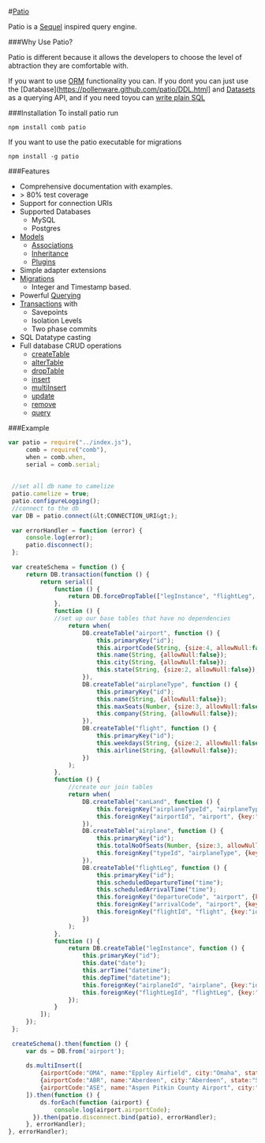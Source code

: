 #[Patio](https://pollenware.github.com/patio)

Patio is a <a href="http://sequel.rubyforge.org/" target="patioapi">Sequel</a> inspired query engine.                                                        
                                                                                                                                                             
###Why Use Patio?
                                                                                                                                                             
Patio is different because it allows the developers to choose the level of abtraction they are comfortable with.                                             

If you want to use [ORM](https://pollenware.github.com/patio/models.html) functionality you can. If you dont you can just use the [Database](https://pollenware.github.com/patio/DDL.html] and [Datasets](https://pollenware.github.com/patio/querying.html) as a querying API, and if you need toyou can [write plain SQL](https://pollenware.github.com/patio/patio_Database.html#run)                                                                                                                                                                                                                                                                                           
                                                                                                                                                                                                                                                                                                                         
###Installation
To install patio run                                                                                                                                         
                                                                                                                                                             
`npm install comb patio`
                                                                                                                                                             
If you want to use the patio executable for migrations
                                                                                                                                                             
`npm install -g patio`
                                                                                                                                                             
###Features
                                                                                                                                                                                                                                                                                                          
* Comprehensive documentation with examples.
* &gt; 80% test coverage
* Support for connection URIs
* Supported Databases                                                                                                                                        
  * MySQL
  * Postgres
* [Models](https://pollenware.github.com/patio/models.html)
  * [Associations](https://pollenware.github.com/patio/associations.html)
  * [Inheritance](https://pollenware.github.com/patio/model-inheritance.html)
  * [Plugins](https://pollenware.github.com/patio/plugins.html)
* Simple adapter extensions
* [Migrations](https://pollenware.github.com/patio/migrations.htmls)
  * Integer and Timestamp based.
* Powerful [Querying](https://pollenware.github.com/patio/querying.html)
* [Transactions](https://pollenware.github.com/patio/patio_Database.html#transactions) with                                                                                       
  * Savepoints
  * Isolation Levels
  * Two phase commits
* SQL Datatype casting
* Full database CRUD operations                                                                                                                           
  * [createTable](https://pollenware.github.com/patio/patio_Database.html#createTable)
  * [alterTable](https://pollenware.github.com/patio/patio_Database.html#alterTable)
  * [dropTable](https://pollenware.github.com/patio/patio_Database.html#dropTable) 
  * [insert](https://pollenware.github.com/patio/patio_Dataset.html#insert)
  * [multiInsert](https://pollenware.github.com/patio/patio_Dataset.html#multiInsert)
  * [update](https://pollenware.github.com/patio/patio_Dataset.html#update)
  * [remove](https://pollenware.github.com/patio/patio_Dataset.html#remove)
  * [query](https://pollenware.github.com/patio/patio_Dataset.html#query)
                                                                                       
                                                                                                                                                             
###Example

```javascript                                                                                                                                              
var patio = require("../index.js"),                                                                                                                          
     comb = require("comb"),                                                                                                                                 
     when = comb.when,                                                                                                                                       
     serial = comb.serial;                                                                                                                                   
                                                                                                                                                             
                                                                                                                                                             
 //set all db name to camelize                                                                                                                               
 patio.camelize = true;                                                                                                                                      
 patio.configureLogging();                                                                                                                                   
 //connect to the db                                                                                                                                         
 var DB = patio.connect(&lt;CONNECTION_URI&gt;);                                                                                                             
                                                                                                                                                             
 var errorHandler = function (error) {                                                                                                                       
     console.log(error);                                                                                                                                     
     patio.disconnect();                                                                                                                                     
 };                                                                                                                                                          
                                                                                                                                                             
 var createSchema = function () {                                                                                                                            
     return DB.transaction(function () {                                                                                                                     
         return serial([                                                                                                                                     
             function () {                                                                                                                                   
                 return DB.forceDropTable(["legInstance", "flightLeg", "flight", "airplane", "canLand", "airplaneType", "airport"]);                         
             },                                                                                                                                              
             function () {                                                                                                                                   
             //set up our base tables that have no dependencies                                                                                              
                 return when(                                                                                                                                
                     DB.createTable("airport", function () {                                                                                                 
                         this.primaryKey("id");                                                                                                              
                         this.airportCode(String, {size:4, allowNull:false, unique:true});                                                                   
                         this.name(String, {allowNull:false});                                                                                               
                         this.city(String, {allowNull:false});                                                                                               
                         this.state(String, {size:2, allowNull:false});                                                                                      
                     }),                                                                                                                                     
                     DB.createTable("airplaneType", function () {                                                                                            
                         this.primaryKey("id");                                                                                                              
                         this.name(String, {allowNull:false});                                                                                               
                         this.maxSeats(Number, {size:3, allowNull:false});                                                                                   
                         this.company(String, {allowNull:false});                                                                                            
                     }),                                                                                                                                     
                     DB.createTable("flight", function () {                                                                                                  
                         this.primaryKey("id");                                                                                                              
                         this.weekdays(String, {size:2, allowNull:false});                                                                                   
                         this.airline(String, {allowNull:false});                                                                                            
                     })                                                                                                                                      
                 );                                                                                                                                          
             },                                                                                                                                              
             function () {                                                                                                                                   
                 //create our join tables                                                                                                                    
                 return when(                                                                                                                                
                     DB.createTable("canLand", function () {                                                                                                 
                         this.foreignKey("airplaneTypeId", "airplaneType", {key:"id"});                                                                      
                         this.foreignKey("airportId", "airport", {key:"airportCode", type:String, size:4});                                                  
                     }),                                                                                                                                     
                     DB.createTable("airplane", function () {                                                                                                
                         this.primaryKey("id");                                                                                                              
                         this.totalNoOfSeats(Number, {size:3, allowNull:false});                                                                             
                         this.foreignKey("typeId", "airplaneType", {key:"id"});                                                                              
                     }),                                                                                                                                     
                     DB.createTable("flightLeg", function () {                                                                                               
                         this.primaryKey("id");                                                                                                              
                         this.scheduledDepartureTime("time");                                                                                                
                         this.scheduledArrivalTime("time");                                                                                                  
                         this.foreignKey("departureCode", "airport", {key:"airportCode", type:String, size:4});                                              
                         this.foreignKey("arrivalCode", "airport", {key:"airportCode", type:String, size:4});                                                
                         this.foreignKey("flightId", "flight", {key:"id"});                                                                                  
                     })                                                                                                                                      
                 );                                                                                                                                          
             },                                                                                                                                              
             function () {                                                                                                                                   
                 return DB.createTable("legInstance", function () {                                                                                          
                     this.primaryKey("id");                                                                                                                  
                     this.date("date");                                                                                                                      
                     this.arrTime("datetime");                                                                                                               
                     this.depTime("datetime");                                                                                                               
                     this.foreignKey("airplaneId", "airplane", {key:"id"});                                                                                  
                     this.foreignKey("flightLegId", "flightLeg", {key:"id"});                                                                                
                 });                                                                                                                                         
             }                                                                                                                                               
         ]);                                                                                                                                                 
     });                                                                                                                                                     
 };                                                                                                                                                          
                                                                                                                                                             
 createSchema().then(function () {                                                                                                                           
     var ds = DB.from('airport');                                                                                                                            
                                                                                                                                                             
     ds.multiInsert([                                                                                                                                        
         {airportCode:"OMA", name:"Eppley Airfield", city:"Omaha", state:"NE"},                                                                              
         {airportCode:"ABR", name:"Aberdeen", city:"Aberdeen", state:"SD"},                                                                                  
         {airportCode:"ASE", name:"Aspen Pitkin County Airport", city:"Aspen", state:"CO"}                                                                   
     ]).then(function () {                                                                                                                                   
         ds.forEach(function (airport) {                                                                                                                     
             console.log(airport.airportCode);                                                                                                               
       }).then(patio.disconnect.bind(patio), errorHandler);                                                                                                  
     }, errorHandler);                                                                                                                                       
}, errorHandler);                                                                                                                                            
```                                                                                                                                                           